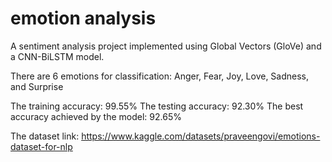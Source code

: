 # emotion analysis

A sentiment analysis project implemented using Global Vectors (GloVe) and a CNN-BiLSTM model.

There are 6 emotions for classification:
Anger, Fear, Joy, Love, Sadness, and Surprise

The training accuracy: 99.55%
The testing accuracy: 92.30%
The best accuracy achieved by the model: 92.65%

The dataset link: https://www.kaggle.com/datasets/praveengovi/emotions-dataset-for-nlp
